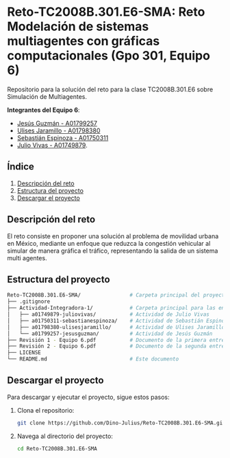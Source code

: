 Reto-TC2008B.301.E6-SMA: Reto Modelación de sistemas multiagentes con gráficas computacionales (Gpo 301, Equipo 6)
========================


Repositorio para la solución del reto para la clase TC2008B.301.E6 sobre Simulación de Multiagentes.

**Integrantes del Equipo 6**: 
- [Jesús Guzmán - A01799257](https://github.com/XxCppSlayerxX)
- [Ulises Jaramillo - A01798380](https://github.com/Ulises-JPx)
- [Sebastián Espinoza - A01750311](https://github.com/Sebastian-Espinoza-25)
- [Julio Vivas - A01749879](https://github.com/Dino-Julius).

## Índice

1. [Descripción del reto](#descripción-del-reto)
2. [Estructura del proyecto](#estructura-del-proyecto)
3. [Descargar el proyecto](#descargar-el-proyecto)

## Descripción del reto

El reto consiste en proponer una solución al problema de movilidad urbana en México, mediante un enfoque que reduzca la congestión vehicular al simular de manera gráfica el tráfico, representando la salida de un sistema multi agentes.

## Estructura del proyecto

```bash
Reto-TC2008B.301.E6-SMA/                # Carpeta principal del proyecto
├── .gitignore
├── Actividad-Integradora-1/            # Carpeta principal para las entregas de la Actividad Integradora 1
│   ├── a01749879-juliovivas/           # Actividad de Julio Vivas
│   ├── a01750311-sebastianespinoza/    # Actividad de Sebastián Espinoza
│   ├── a01798380-ulisesjaramillo/      # Actividad de Ulises Jaramillo
│   └── a01799257-jesusguzman/          # Actividad de Jesús Guzmán
├── Revisión 1 - Equipo 6.pdf           # Documento de la primera entrega del Reto
├── Revisión 2 - Equipo 6.pdf           # Documento de la segunda entrega del Reto
├── LICENSE                          
└── README.md                           # Este documento
```

## Descargar el proyecto

Para descargar y ejecutar el proyecto, sigue estos pasos:

1. Clona el repositorio:
    ```sh
    git clone https://github.com/Dino-Julius/Reto-TC2008B.301.E6-SMA.git
    ```

2. Navega al directorio del proyecto:
    ```sh
    cd Reto-TC2008B.301.E6-SMA
    ```

